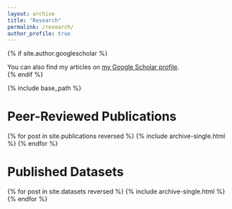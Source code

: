 ```yaml
---
layout: archive
title: "Research"
permalink: /research/
author_profile: true
---
```


{% if site.author.googlescholar %}
  <div class="wordwrap">You can also find my articles on <a href="{{site.author.googlescholar}}">my Google Scholar profile</a>.</div>
{% endif %}

{% include base_path %}

Peer-Reviewed Publications
====
{% for post in site.publications reversed %}
  {% include archive-single.html %}
{% endfor %}

Published Datasets
=====
{% for post in site.datasets reversed %}
  {% include archive-single.html %}
{% endfor %}
